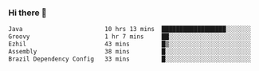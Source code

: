 ### Hi there 👋

<!--START_SECTION:waka-->

```txt
Java                       10 hrs 13 mins  ██████████████████░░░░░░░   72.40 %
Groovy                     1 hr 7 mins     ██░░░░░░░░░░░░░░░░░░░░░░░   07.98 %
Ezhil                      43 mins         █▒░░░░░░░░░░░░░░░░░░░░░░░   05.13 %
Assembly                   38 mins         █░░░░░░░░░░░░░░░░░░░░░░░░   04.53 %
Brazil Dependency Config   33 mins         █░░░░░░░░░░░░░░░░░░░░░░░░   03.90 %
```

<!--END_SECTION:waka-->

<!--
**jerry-shao/jerry-shao** is a ✨ _special_ ✨ repository because its `README.md` (this file) appears on your GitHub profile.

Here are some ideas to get you started:

- 🔭 I’m currently working on ...
- 🌱 I’m currently learning ...
- 👯 I’m looking to collaborate on ...
- 🤔 I’m looking for help with ...
- 💬 Ask me about ...
- 📫 How to reach me: ...
- 😄 Pronouns: ...
- ⚡ Fun fact: ...
-->
